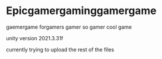 # Epicgamergaminggamergame
gaemergame
forgamers
gamer
so gamer
cool game

unity version 2021.3.31f 

currently trying to upload the rest of the files


